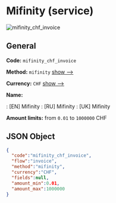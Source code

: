 
# Mifinity (service) 
![mifinity_chf_invoice](https://static.openfintech.io/payment_methods/mifinity_chf_invoice/logo.svg?w=400&c=v0.59.26#w200)  

## General 
 
**Code:** `mifinity_chf_invoice` 
 
**Method:** `mifinity` 
 [show -->](/payment-methods/mifinity/) 
 
**Currency:** `CHF` [show -->](/currencies/CHF/) 
 
**Name:** 
 
:	[EN] Mifinity 
:	[RU] Mifinity 
:	[UK] Mifinity 
 
**Amount limits:** from `0.01` to `1000000` CHF 

## JSON Object 

```json
{
  "code":"mifinity_chf_invoice",
  "flow":"invoice",
  "method":"mifinity",
  "currency":"CHF",
  "fields":null,
  "amount_min":0.01,
  "amount_max":1000000
}
```  
